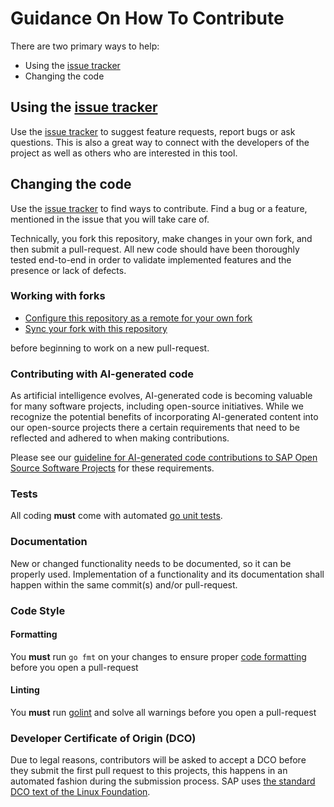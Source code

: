 # Guidance On How To Contribute

There are two primary ways to help:
* Using the [issue tracker](https://github.com/SAP/quality-continuous-traceability-monitor/issues)
* Changing the code

## Using the [issue tracker](https://github.com/SAP/quality-continuous-traceability-monitor/issues)

Use the [issue tracker](https://github.com/SAP/quality-continuous-traceability-monitor/issues) to suggest feature requests, 
report bugs or ask questions. This is also a great way to connect with the developers of the project as well as others who
are interested in this tool.

## Changing the code

Use the [issue tracker](https://github.com/SAP/quality-continuous-traceability-monitor/issues) to find ways to contribute. 
Find a bug or a feature, mentioned in the issue that you will take care of.

Technically, you fork this repository, make changes in your own fork, and then submit a pull-request. 
All new code should have been thoroughly tested end-to-end in order to validate implemented features and the presence
or lack of defects.

### Working with forks
* [Configure this repository as a remote for your own fork](https://help.github.com/articles/configuring-a-remote-for-a-fork/)
* [Sync your fork with this repository](https://help.github.com/articles/syncing-a-fork/)   

before beginning to work on a new pull-request.

### Contributing with AI-generated code

As artificial intelligence evolves, AI-generated code is becoming valuable for many software projects, including open-source initiatives. While we recognize the potential benefits of incorporating AI-generated content into our open-source projects there a certain requirements that need to be reflected and adhered to when making contributions.

Please see our [guideline for AI-generated code contributions to SAP Open Source Software Projects](CONTRIBUTING_USING_GENAI.md) for these requirements.

### Tests
All coding **must** come with automated [go unit tests](https://blog.alexellis.io/golang-writing-unit-tests/).

### Documentation
New or changed functionality needs to be documented, so it can be properly used.
Implementation of a functionality and its documentation shall happen within the same commit(s) and/or pull-request.

### Code Style

#### Formatting
You **must** run  `go fmt` on your changes to ensure proper [code formatting](https://golang.org/doc/effective_go.html#formatting) before you open a pull-request

#### Linting
You **must** run [golint](https://github.com/golang/lint) and solve all warnings before you open a pull-request

### Developer Certificate of Origin (DCO)

Due to legal reasons, contributors will be asked to accept a DCO before they submit the first pull request to this projects, this happens in an automated fashion during the submission process. SAP uses [the standard DCO text of the Linux Foundation](https://developercertificate.org/).
